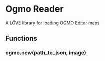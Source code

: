 # Ogmo Reader
A LÖVE library for loading OGMO Editor maps

## Functions

### ogmo.new(path_to_json, image)
